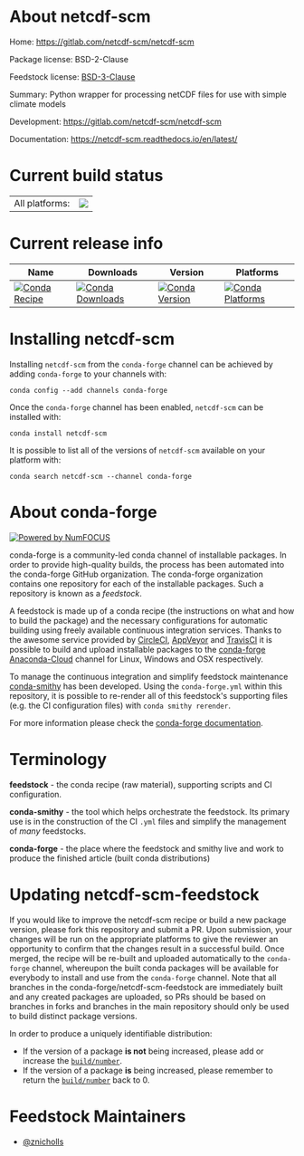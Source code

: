 About netcdf-scm
================

Home: https://gitlab.com/netcdf-scm/netcdf-scm

Package license: BSD-2-Clause

Feedstock license: [BSD-3-Clause](https://github.com/conda-forge/netcdf-scm-feedstock/blob/master/LICENSE.txt)

Summary: Python wrapper for processing netCDF files for use with simple climate models

Development: https://gitlab.com/netcdf-scm/netcdf-scm

Documentation: https://netcdf-scm.readthedocs.io/en/latest/

Current build status
====================


<table><tr><td>All platforms:</td>
    <td>
      <a href="https://dev.azure.com/conda-forge/feedstock-builds/_build/latest?definitionId=5009&branchName=master">
        <img src="https://dev.azure.com/conda-forge/feedstock-builds/_apis/build/status/netcdf-scm-feedstock?branchName=master">
      </a>
    </td>
  </tr>
</table>

Current release info
====================

| Name | Downloads | Version | Platforms |
| --- | --- | --- | --- |
| [![Conda Recipe](https://img.shields.io/badge/recipe-netcdf--scm-green.svg)](https://anaconda.org/conda-forge/netcdf-scm) | [![Conda Downloads](https://img.shields.io/conda/dn/conda-forge/netcdf-scm.svg)](https://anaconda.org/conda-forge/netcdf-scm) | [![Conda Version](https://img.shields.io/conda/vn/conda-forge/netcdf-scm.svg)](https://anaconda.org/conda-forge/netcdf-scm) | [![Conda Platforms](https://img.shields.io/conda/pn/conda-forge/netcdf-scm.svg)](https://anaconda.org/conda-forge/netcdf-scm) |

Installing netcdf-scm
=====================

Installing `netcdf-scm` from the `conda-forge` channel can be achieved by adding `conda-forge` to your channels with:

```
conda config --add channels conda-forge
```

Once the `conda-forge` channel has been enabled, `netcdf-scm` can be installed with:

```
conda install netcdf-scm
```

It is possible to list all of the versions of `netcdf-scm` available on your platform with:

```
conda search netcdf-scm --channel conda-forge
```


About conda-forge
=================

[![Powered by NumFOCUS](https://img.shields.io/badge/powered%20by-NumFOCUS-orange.svg?style=flat&colorA=E1523D&colorB=007D8A)](http://numfocus.org)

conda-forge is a community-led conda channel of installable packages.
In order to provide high-quality builds, the process has been automated into the
conda-forge GitHub organization. The conda-forge organization contains one repository
for each of the installable packages. Such a repository is known as a *feedstock*.

A feedstock is made up of a conda recipe (the instructions on what and how to build
the package) and the necessary configurations for automatic building using freely
available continuous integration services. Thanks to the awesome service provided by
[CircleCI](https://circleci.com/), [AppVeyor](https://www.appveyor.com/)
and [TravisCI](https://travis-ci.com/) it is possible to build and upload installable
packages to the [conda-forge](https://anaconda.org/conda-forge)
[Anaconda-Cloud](https://anaconda.org/) channel for Linux, Windows and OSX respectively.

To manage the continuous integration and simplify feedstock maintenance
[conda-smithy](https://github.com/conda-forge/conda-smithy) has been developed.
Using the ``conda-forge.yml`` within this repository, it is possible to re-render all of
this feedstock's supporting files (e.g. the CI configuration files) with ``conda smithy rerender``.

For more information please check the [conda-forge documentation](https://conda-forge.org/docs/).

Terminology
===========

**feedstock** - the conda recipe (raw material), supporting scripts and CI configuration.

**conda-smithy** - the tool which helps orchestrate the feedstock.
                   Its primary use is in the construction of the CI ``.yml`` files
                   and simplify the management of *many* feedstocks.

**conda-forge** - the place where the feedstock and smithy live and work to
                  produce the finished article (built conda distributions)


Updating netcdf-scm-feedstock
=============================

If you would like to improve the netcdf-scm recipe or build a new
package version, please fork this repository and submit a PR. Upon submission,
your changes will be run on the appropriate platforms to give the reviewer an
opportunity to confirm that the changes result in a successful build. Once
merged, the recipe will be re-built and uploaded automatically to the
`conda-forge` channel, whereupon the built conda packages will be available for
everybody to install and use from the `conda-forge` channel.
Note that all branches in the conda-forge/netcdf-scm-feedstock are
immediately built and any created packages are uploaded, so PRs should be based
on branches in forks and branches in the main repository should only be used to
build distinct package versions.

In order to produce a uniquely identifiable distribution:
 * If the version of a package **is not** being increased, please add or increase
   the [``build/number``](https://conda.io/docs/user-guide/tasks/build-packages/define-metadata.html#build-number-and-string).
 * If the version of a package **is** being increased, please remember to return
   the [``build/number``](https://conda.io/docs/user-guide/tasks/build-packages/define-metadata.html#build-number-and-string)
   back to 0.

Feedstock Maintainers
=====================

* [@znicholls](https://github.com/znicholls/)


